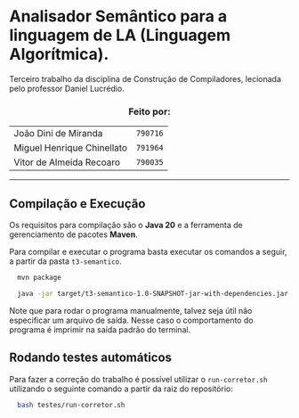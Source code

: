 # Analisador Semântico para a linguagem de LA (Linguagem Algorítmica).

Terceiro trabalho da disciplina de Construção de Compiladores, lecionada pelo professor Daniel Lucrédio.

<h3 align="center">
  Feito por:
</h3>

<div align="center">
  <table>
    <tr>
      <td>João Dini de Miranda</td>
      <td><code>790716</code></td>
    </tr>
    <tr>
      <td>Miguel Henrique Chinellato</td>
      <td><code>791964</code></td>
    </tr>
    <tr>
      <td>Vitor de Almeida Recoaro</td>
      <td><code>790035</code></td>
    </tr>
  </table>
</div>

---

## Compilação e Execução

Os requisitos para compilação são o **Java 20** e a ferramenta de gerenciamento de pacotes **Maven**.

Para compilar e executar o programa basta executar os comandos a seguir, a partir da pasta `t3-semantico`.

```bash
  mvn package
```

```bash
  java -jar target/t3-semantico-1.0-SNAPSHOT-jar-with-dependencies.jar <caminho para o código fonte LA> [caminho para arquivo de saída]
```

Note que para rodar o programa manualmente, talvez seja útil não especificar um arquivo de saída. Nesse caso o comportamento do programa é imprimir na saída padrão do terminal.

## Rodando testes automáticos

Para fazer a correção do trabalho é possível utilizar o `run-corretor.sh` utilizando o seguinte comando a partir da raiz do repositório:

```bash
  bash testes/run-corretor.sh
```
